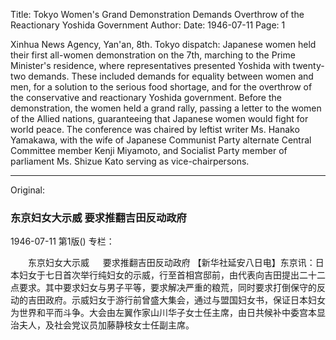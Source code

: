 Title: Tokyo Women's Grand Demonstration Demands Overthrow of the Reactionary Yoshida Government
Author:
Date: 1946-07-11
Page: 1

Xinhua News Agency, Yan'an, 8th. Tokyo dispatch: Japanese women held their first all-women demonstration on the 7th, marching to the Prime Minister's residence, where representatives presented Yoshida with twenty-two demands. These included demands for equality between women and men, for a solution to the serious food shortage, and for the overthrow of the conservative and reactionary Yoshida government. Before the demonstration, the women held a grand rally, passing a letter to the women of the Allied nations, guaranteeing that Japanese women would fight for world peace. The conference was chaired by leftist writer Ms. Hanako Yamakawa, with the wife of Japanese Communist Party alternate Central Committee member Kenji Miyamoto, and Socialist Party member of parliament Ms. Shizue Kato serving as vice-chairpersons.



<hr /> 

Original: 


### 东京妇女大示威  要求推翻吉田反动政府

1946-07-11
第1版()
专栏：

　　东京妇女大示威
　  要求推翻吉田反动政府
    【新华社延安八日电】东京讯：日本妇女于七日首次举行纯妇女的示威，行至首相宫邸前，由代表向吉田提出二十二点要求。其中要求妇女与男子平等，要求解决严重的粮荒，同时要求打倒保守的反动的吉田政府。示威妇女于游行前曾盛大集会，通过与盟国妇女书，保证日本妇女为世界和平而斗争。大会由左翼作家山川华子女士任主席，由日共候补中委宫本显治夫人，及社会党议员加藤静枝女士任副主席。
